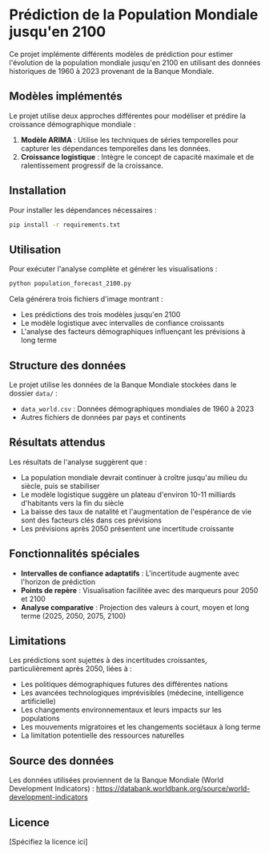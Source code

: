 # Prédiction de la Population Mondiale jusqu'en 2100

Ce projet implémente différents modèles de prédiction pour estimer l'évolution de la population mondiale jusqu'en 2100 en utilisant des données historiques de 1960 à 2023 provenant de la Banque Mondiale.

## Modèles implémentés

Le projet utilise deux approches différentes pour modéliser et prédire la croissance démographique mondiale :

1. **Modèle ARIMA** : Utilise les techniques de séries temporelles pour capturer les dépendances temporelles dans les données.
2. **Croissance logistique** : Intègre le concept de capacité maximale et de ralentissement progressif de la croissance.

## Installation

Pour installer les dépendances nécessaires :

```bash
pip install -r requirements.txt
```

## Utilisation

Pour exécuter l'analyse complète et générer les visualisations :

```bash
python population_forecast_2100.py
```

Cela générera trois fichiers d'image montrant :
- Les prédictions des trois modèles jusqu'en 2100
- Le modèle logistique avec intervalles de confiance croissants
- L'analyse des facteurs démographiques influençant les prévisions à long terme

## Structure des données

Le projet utilise les données de la Banque Mondiale stockées dans le dossier `data/` :
- `data_world.csv` : Données démographiques mondiales de 1960 à 2023
- Autres fichiers de données par pays et continents

## Résultats attendus

Les résultats de l'analyse suggèrent que :
- La population mondiale devrait continuer à croître jusqu'au milieu du siècle, puis se stabiliser
- Le modèle logistique suggère un plateau d'environ 10-11 milliards d'habitants vers la fin du siècle
- La baisse des taux de natalité et l'augmentation de l'espérance de vie sont des facteurs clés dans ces prévisions
- Les prévisions après 2050 présentent une incertitude croissante

## Fonctionnalités spéciales

- **Intervalles de confiance adaptatifs** : L'incertitude augmente avec l'horizon de prédiction
- **Points de repère** : Visualisation facilitée avec des marqueurs pour 2050 et 2100
- **Analyse comparative** : Projection des valeurs à court, moyen et long terme (2025, 2050, 2075, 2100)

## Limitations

Les prédictions sont sujettes à des incertitudes croissantes, particulièrement après 2050, liées à :
- Les politiques démographiques futures des différentes nations
- Les avancées technologiques imprévisibles (médecine, intelligence artificielle)
- Les changements environnementaux et leurs impacts sur les populations
- Les mouvements migratoires et les changements sociétaux à long terme
- La limitation potentielle des ressources naturelles

## Source des données

Les données utilisées proviennent de la Banque Mondiale (World Development Indicators) :
https://databank.worldbank.org/source/world-development-indicators

## Licence

[Spécifiez la licence ici]
